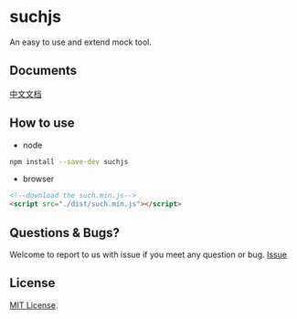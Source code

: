 # suchjs
An easy to use and extend mock tool.

## Documents
[中文文档](https://github.com/suchjs/such/wiki/%E4%B8%AD%E6%96%87%E6%96%87%E6%A1%A3)
## How to use
- node
```bash
npm install --save-dev suchjs
``` 
- browser
```html
<!--download the such.min.js-->
<script src="./dist/such.min.js"></script>
```

## Questions & Bugs?
Welcome to report to us with issue if you meet any question or bug. [Issue](https://github.com/suchjs/such/issues)

## License
[MIT License](./LICENSE).
